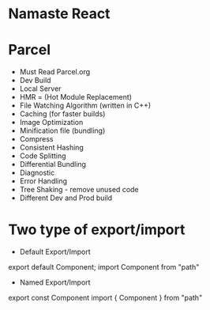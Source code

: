 # Namaste React

# Parcel
- Must Read Parcel.org
- Dev Build
- Local Server
- HMR = (Hot Module Replacement)
- File Watching Algorithm (written in C++)
- Caching (for faster builds)
- Image Optimization
- Minification file (bundling)
- Compress 
- Consistent Hashing
- Code Splitting
- Differential Bundling
- Diagnostic
- Error Handling
- Tree Shaking - remove unused code 
- Different Dev and Prod build


# Two type of export/import

- Default Export/Import

export default Component;
import Component from "path"

- Named Export/Import

export const Component
import { Component } from "path"